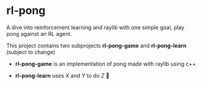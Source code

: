 # rl-pong

A dive into reinforcement learning and raylib with one simple goal, play pong against an RL agent.


This project contains two subprojects **rl-pong-game** and **rl-pong-learn**  (subject to change)

 - **rl-pong-game** is an implementation of pong made with raylib using c++ 

 - **rl-pong-learn** uses *X* and *Y* to do *Z* 🫠
